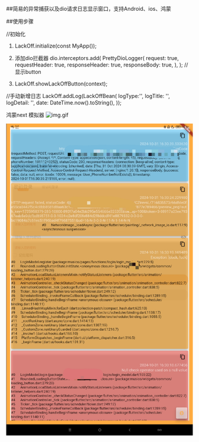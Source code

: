 ##简易的异常捕获以及dio请求日志显示窗口，支持Android、ios、鸿蒙

##使用步骤

//初始化
1. LackOff.initialize(const MyApp());

2. 添加dio拦截器
   dio.interceptors.add(
   PrettyDioLogger(
   request: true,
   requestHeader: true,
   responseHeader: true,
   responseBody: true,
   ),
   );
//显示button
3. LackOff.showLackOffButton(context);



//手动新增日志
LackOff.addLog(LackOffBean(
logType:'',
logTitle: '',
logDetail: '',
date: DateTime.now().toString(),
));

鸿蒙next 模拟器
![img.gif](https://github.com/aniu7532/lack_off_bebug_logs/blob/0.0.2/Nov-04-2024%2014-08-07.gif)

![img.png](https://raw.githubusercontent.com/aniu7532/lack_off_bebug_logs/0.0.2/1730363514776.jpg)
